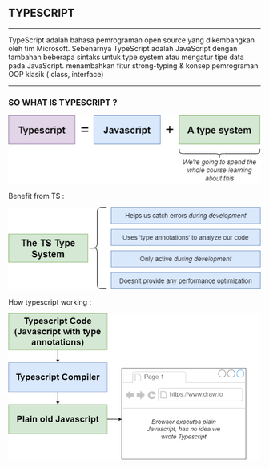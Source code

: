 ## **TYPESCRIPT**
---

TypeScript  adalah bahasa pemrograman open source yang dikembangkan oleh tim Microsoft. Sebenarnya TypeScript adalah JavaScript dengan tambahan beberapa sintaks untuk type system atau mengatur tipe data pada JavaScript. menambahkan fitur strong-typing & konsep pemrograman OOP klasik ( class, interface)



---

### **SO WHAT IS TYPESCRIPT ?**

![Chat Preview](https://github.com/zainuddin-maker/typescript/blob/master/diagrams-01%20-%20int.png?raw=true)

Benefit from TS :

![Chat Preview](https://github.com/zainuddin-maker/typescript/blob/master/diagrams-02%20-%20types.drawio.png?raw=true)

How typescript working :

![Chat Preview](https://github.com/zainuddin-maker/typescript/blob/master/diagrams-04%20-%20run.drawio.png?raw=true)

